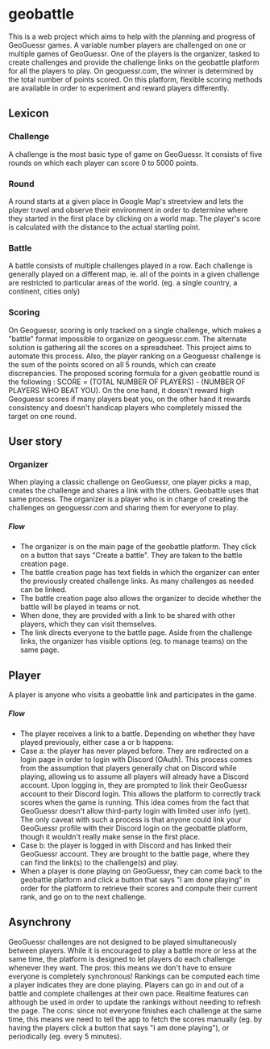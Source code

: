 # geobattle
This is a web project which aims to help with the planning and progress of GeoGuessr games.
A variable number players are challenged on one or multiple games of GeoGuessr. One of the players is the organizer, tasked to create challenges and provide the challenge links on the geobattle platform for all the players to play. On geoguessr.com, the winner is determined by the total number of points scored. On this platform, flexible scoring methods are available in order to experiment and reward players differently.

## Lexicon
### Challenge
A challenge is the most basic type of game on GeoGuessr. It consists of five rounds on which each player can score 0 to 5000 points.
### Round
A round starts at a given place in Google Map's streetview and lets the player travel and observe their environment in order to determine where they started in the first place by clicking on a world map. The player's score is calculated with the distance to the actual starting point.
### Battle
A battle consists of multiple challenges played in a row. Each challenge is generally played on a different map, ie. all of the points in a given challenge are restricted to particular areas of the world. (eg. a single country, a continent, cities only)
### Scoring
On Geoguessr, scoring is only tracked on a single challenge, which makes a "battle" format impossible to organize on geoguessr.com. The alternate solution is gathering all the scores on a spreadsheet. This project aims to automate this process. Also, the player ranking on a Geoguessr challenge is the sum of the points scored on all 5 rounds, which can create discrepancies.
The proposed scoring formula for a given geobattle round is the following : SCORE = (TOTAL NUMBER OF PLAYERS) - (NUMBER OF PLAYERS WHO BEAT YOU). On the one hand, it doesn't reward high Geoguessr scores if many players beat you, on the other hand it rewards consistency and doesn't handicap players who completely missed the target on one round.

## User story
### Organizer
When playing a classic challenge on GeoGuessr, one player picks a map, creates the challenge and shares a link with the others. Geobattle uses that same process.
The organizer is a player who is in charge of creating the challenges on geoguessr.com and sharing them for everyone to play.
##### Flow 
- The organizer is on the main page of the geobattle platform. They click on a button that says "Create a battle". They are taken to the battle creation page.
- The battle creation page has text fields in which the organizer can enter the previously created challenge links. As many challenges as needed can be linked.
- The battle creation page also allows the organizer to decide whether the battle will be played in teams or not.
- When done, they are provided with a link to be shared with other players, which they can visit themselves.
- The link directs everyone to the battle page. Aside from the challenge links, the organizer has visible options (eg. to manage teams) on the same page.

## Player
A player is anyone who visits a geobattle link and participates in the game.
##### Flow 
- The player receives a link to a battle. Depending on whether they have played previously, either case a or b happens:
- Case a: the player has never played before. They are redirected on a login page in order to login with Discord (OAuth). This process comes from the assumption that players generally chat on Discord while playing, allowing us to assume all players will already have a Discord account. Upon logging in, they are prompted to link their GeoGuessr account to their Discord login. This allows the platform to correctly track scores when the game is running. This idea comes from the fact that GeoGuessr doesn't allow third-party login with limited user info (yet). The only caveat with such a process is that anyone could link your GeoGuessr profile with their Discord login on the geobattle platform, though it wouldn't really make sense in the first place.
- Case b: the player is logged in with Discord and has linked their GeoGuessr account. They are brought to the battle page, where they can find the link(s) to the challenge(s) and play.
- When a player is done playing on GeoGuessr, they can come back to the geobattle platform and click a button that says "I am done playing" in order for the platform to retrieve their scores and compute their current rank, and go on to the next challenge.

## Asynchrony
GeoGuessr challenges are not designed to be played simultaneously between players. While it is encouraged to play a battle more or less at the same time, the platform is designed to let players do each challenge whenever they want.
The pros: this means we don't have to ensure everyone is completely synchronous! Rankings can be computed each time a player indicates they are done playing. Players can go in and out of a battle and complete challenges at their own pace.
Realtime features can although be used in order to update the rankings without needing to refresh the page.
The cons: since not everyone finishes each challenge at the same time, this means we need to tell the app to fetch the scores manually (eg. by having the players click a button that says "I am done playing"), or periodically (eg. every 5 minutes).

